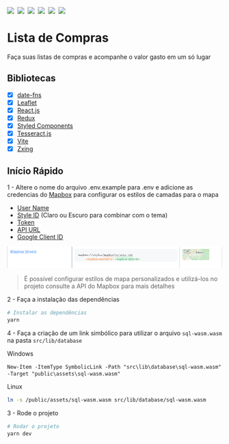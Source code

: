 <div style="display: flex; gap: 8px">
<img src="https://img.shields.io/badge/react-%2361DAFB.svg?&style=for-the-badge&logo=react&logoColor=black" />
<img src="https://img.shields.io/badge/typescript-%233178C6.svg?&style=for-the-badge&logo=typescript&logoColor=white" />
<img src="https://img.shields.io/badge/styled--components-%23DB7093.svg?&style=for-the-badge&logo=styled-components&logoColor=white" />
<img src="https://img.shields.io/badge/leaflet-%23199900.svg?&style=for-the-badge&logo=leaflet&logoColor=white" />
<img src="https://img.shields.io/badge/redux-%23764ABC.svg?&style=for-the-badge&logo=redux&logoColor=white" />
<img src="https://img.shields.io/badge/mapbox-%23000000.svg?&style=for-the-badge&logo=mapbox&logoColor=white" />
</div>

# Lista de Compras

Faça suas listas de compras e acompanhe o valor gasto em um só lugar

## Bibliotecas

- [x] [date-fns](https://date-fns.org/)
- [x] [Leaflet](https://leafletjs.com/)
- [x] [React.js](https://react.dev/)
- [x] [Redux](https://redux.js.org/)
- [x] [Styled Components](https://styled-components.com/)
- [x] [Tesseract.js](https://tesseract.projectnaptha.com/)
- [x] [Vite](https://vite.dev/)
- [x] [Zxing](https://www.npmjs.com/package/@zxing/library)

## Início Rápido

1 - Altere o nome do arquivo .env.example para .env e adicione as credencias do
[Mapbox](https://www.mapbox.com/) para configurar os estilos de camadas para o mapa

- [User Name](https://docs.mapbox.com/api/maps/styles/)
- [Style ID](https://docs.mapbox.com/api/maps/styles/) (Claro ou Escuro para combinar com o tema)
- [Token](https://console.mapbox.com/account/access-tokens/)
- [API URL](https://github.com/CarlosDaniel0/lista-de-compras-backend)
- [Google Client ID](https://console.cloud.google.com/apis/credentials?hl=pt-br)

![Exemplo de configuração de estilo de camada com o mapbox](/docs/mapbox.png)

> É possível configurar estilos de mapa personalizados e utilizá-los no projeto consulte a API do Mapbox para mais detalhes

2 - Faça a instalação das dependências

```bash
# Instalar as dependências
yarn
```

4 - Faça a criação de um link simbólico para utilizar o arquivo ```sql-wasm.wasm```
na pasta ```src/lib/database```

Windows
```pwsh
New-Item -ItemType SymbolicLink -Path "src\lib\database\sql-wasm.wasm" -Target "public\assets\sql-wasm.wasm"
```

Linux
```bash
ln -s /public/assets/sql-wasm.wasm src/lib/database/sql-wasm.wasm
```

3 - Rode o projeto

```bash
# Rodar o projeto
yarn dev
```